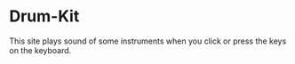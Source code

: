 # Drum-Kit
This site plays sound of some instruments when you click or press the keys on the keyboard.
